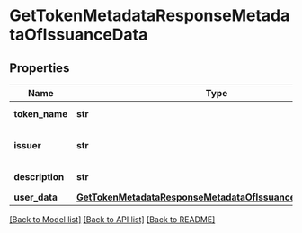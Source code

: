 # GetTokenMetadataResponseMetadataOfIssuanceData

## Properties
Name | Type | Description | Notes
------------ | ------------- | ------------- | -------------
**token_name** | **str** | Token symbol | [optional] 
**issuer** | **str** | Name of token issuer | [optional] 
**description** | **str** | Token description | [optional] 
**user_data** | [**GetTokenMetadataResponseMetadataOfIssuanceDataUserData**](GetTokenMetadataResponseMetadataOfIssuanceDataUserData.md) |  | [optional] 

[[Back to Model list]](../README.md#documentation-for-models) [[Back to API list]](../README.md#documentation-for-api-endpoints) [[Back to README]](../README.md)


